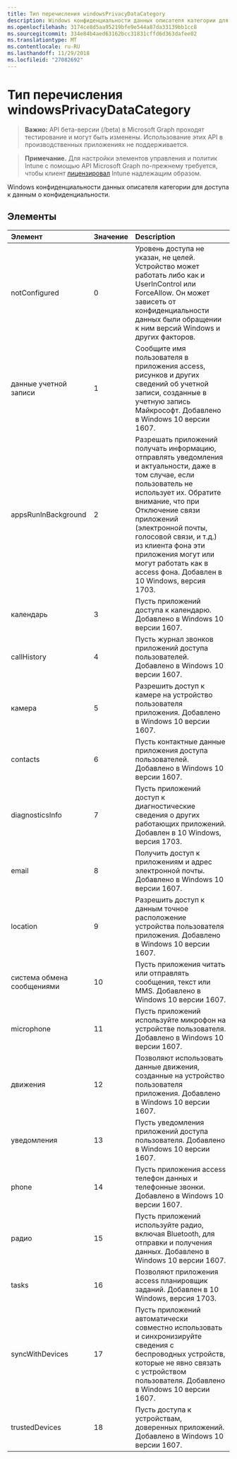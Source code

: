 ```yaml
---
title: Тип перечисления windowsPrivacyDataCategory
description: Windows конфиденциальности данных описателя категории для доступа к данным о конфиденциальности.
ms.openlocfilehash: 3174ce8d5aa95219bfe9e544a87da33139bb1cc8
ms.sourcegitcommit: 334e84b4aed63162bcc31831cffd6d363dafee02
ms.translationtype: MT
ms.contentlocale: ru-RU
ms.lasthandoff: 11/29/2018
ms.locfileid: "27082692"
---
```

# <a name="windowsprivacydatacategory-enum-type"></a>Тип перечисления windowsPrivacyDataCategory

> **Важно:** API бета-версии (/beta) в Microsoft Graph проходят тестирование и могут быть изменены. Использование этих API в производственных приложениях не поддерживается.

> **Примечание.** Для настройки элементов управления и политик Intune с помощью API Microsoft Graph по-прежнему требуется, чтобы клиент [лицензировал](https://go.microsoft.com/fwlink/?linkid=839381) Intune надлежащим образом.

Windows конфиденциальности данных описателя категории для доступа к данным о конфиденциальности.
## <a name="members"></a>Элементы
|Элемент|Значение|Description|
|:---|:---|:---|
|notConfigured|0|Уровень доступа не указан, не целей. Устройство может работать либо как и UserInControl или ForceAllow. Он может зависеть от конфиденциальности данных были обращении к ним версий Windows и других факторов.|
|данные учетной записи|1|Сообщите имя пользователя в приложения access, рисунков и других сведений об учетной записи, созданные в учетную запись Майкрософт. Добавлено в Windows 10 версии 1607.|
|appsRunInBackground|2|Разрешать приложений получать информацию, отправлять уведомления и актуальности, даже в том случае, если пользователь не использует их. Обратите внимание, что при Отключение связи приложений (электронной почты, голосовой связи, и т.д.) из клиента фона эти приложения могут или могут работать как в access фона. Добавлен в 10 Windows, версия 1703.|
|календарь|3|Пусть приложений доступа к календарю. Добавлено в Windows 10 версии 1607.|
|callHistory|4|Пусть журнал звонков приложений доступа пользователей. Добавлено в Windows 10 версии 1607.|
|камера|5|Разрешить доступ к камере на устройство пользователя приложения. Добавлено в Windows 10 версии 1607.|
|contacts|6|Пусть контактные данные приложения доступа пользователей. Добавлено в Windows 10 версии 1607.|
|diagnosticsInfo|7|Пусть приложений доступ к диагностические сведения о других работающих приложений. Добавлен в 10 Windows, версия 1703.|
|email|8|Получить доступ к приложениям и адрес электронной почты. Добавлено в Windows 10 версии 1607.|
|location|9|Разрешить доступ к данным точное расположение устройства пользователя приложения. Добавлено в Windows 10 версии 1607.|
|система обмена сообщениями|10|Пусть приложения читать или отправлять сообщения, текст или MMS. Добавлено в Windows 10 версии 1607.|
|microphone|11|Пусть приложений используйте микрофон на устройстве пользователя. Добавлено в Windows 10 версии 1607.|
|движения|12|Позволяют использовать данные движения, созданные на устройство пользователя приложения. Добавлено в Windows 10 версии 1607.|
|уведомления|13|Пусть уведомления приложений доступа пользователя. Добавлено в Windows 10 версии 1607.|
|phone|14|Пусть приложения access телефон данных и телефонные звонки. Добавлено в Windows 10 версии 1607.|
|радио|15|Пусть приложений используйте радио, включая Bluetooth, для отправки и получения данных. Добавлено в Windows 10 версии 1607.|
|tasks|16|Позволяют приложения access планировщик заданий. Добавлен в 10 Windows, версия 1703.|
|syncWithDevices|17|Пусть приложений автоматически совместно использовать и синхронизируйте сведения с беспроводных устройств, которые не явно связать с устройством пользователя. Добавлено в Windows 10 версии 1607.|
|trustedDevices|18|Пусть доступа к устройствам, доверенных приложений. Добавлено в Windows 10 версии 1607.|





